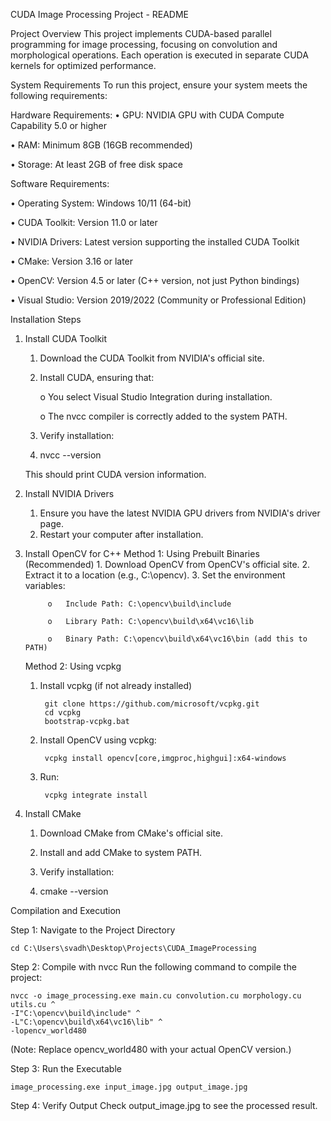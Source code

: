 CUDA Image Processing Project - README

Project Overview
	This project implements CUDA-based parallel programming for image processing, focusing on convolution and morphological operations. Each operation is executed in separate CUDA kernels for optimized performance.

System Requirements
	To run this project, ensure your system meets the following requirements:

Hardware Requirements:
• GPU: NVIDIA GPU with CUDA Compute Capability 5.0 or higher
 
• RAM: Minimum 8GB (16GB recommended)
 
• Storage: At least 2GB of free disk space

Software Requirements:

• Operating System: Windows 10/11 (64-bit)

• CUDA Toolkit: Version 11.0 or later

• NVIDIA Drivers: Latest version supporting the installed CUDA Toolkit

• CMake: Version 3.16 or later

• OpenCV: Version 4.5 or later (C++ version, not just Python bindings)

• Visual Studio: Version 2019/2022 (Community or Professional Edition)

Installation Steps

1. Install CUDA Toolkit
	1.	Download the CUDA Toolkit from NVIDIA's official site.
	2.	Install CUDA, ensuring that:
    
		o	You select Visual Studio Integration during installation.

		o	The nvcc compiler is correctly added to the system PATH.
	4.	Verify installation:
	5.	nvcc --version
 
	This should print CUDA version information.
2. Install NVIDIA Drivers
	1.	Ensure you have the latest NVIDIA GPU drivers from NVIDIA's driver page.
	2.	Restart your computer after installation.
3. Install OpenCV for C++
	Method 1: Using Prebuilt Binaries (Recommended)
		1.	Download OpenCV from OpenCV's official site.
		2.	Extract it to a location (e.g., C:\opencv).
		3.	Set the environment variables:
   
			o	Include Path: C:\opencv\build\include
   
			o	Library Path: C:\opencv\build\x64\vc16\lib
   
			o	Binary Path: C:\opencv\build\x64\vc16\bin (add this to PATH)
   
   
	Method 2: Using vcpkg

	1. Install vcpkg (if not already installed)

			git clone https://github.com/microsoft/vcpkg.git
			cd vcpkg
			bootstrap-vcpkg.bat
	2. Install OpenCV using vcpkg:
    
    		vcpkg install opencv[core,imgproc,highgui]:x64-windows
	3. Run:
    
    		vcpkg integrate install
   
5. Install CMake
	1. Download CMake from CMake's official site.
    
	2. Install and add CMake to system PATH.
    
	3. Verify installation:
    
	4. cmake --version


Compilation and Execution

Step 1: Navigate to the Project Directory

	cd C:\Users\svadh\Desktop\Projects\CUDA_ImageProcessing

Step 2: Compile with nvcc
	Run the following command to compile the project:

	nvcc -o image_processing.exe main.cu convolution.cu morphology.cu utils.cu ^
    -I"C:\opencv\build\include" ^
    -L"C:\opencv\build\x64\vc16\lib" ^
    -lopencv_world480

(Note: Replace opencv_world480 with your actual OpenCV version.)

Step 3: Run the Executable

	image_processing.exe input_image.jpg output_image.jpg

Step 4: Verify Output
	Check output_image.jpg to see the processed result.



